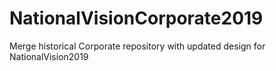 # NationalVisionCorporate2019
Merge historical Corporate repository with updated design for NationalVision2019
